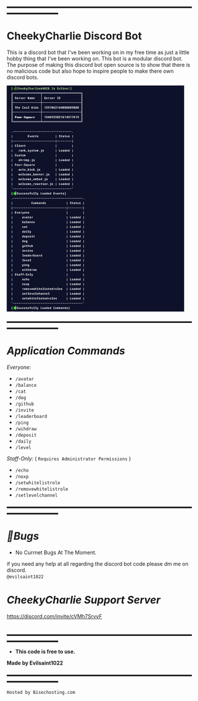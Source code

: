▬▬▬▬▬▬▬▬▬▬▬▬▬▬▬▬▬▬▬▬▬▬▬▬▬▬▬▬▬▬▬▬▬▬▬▬▬▬▬▬▬▬▬▬▬▬

# CheekyCharlie Discord Bot

This is a discord bot that I've been working on in my free time as just a little hobby thing that I've been working on. This bot is a modular discord bot.
The purpose of making this discord bot open source is to show that there is no malicious code but also hope to inspire people to make there own discord bots.

![alt text](./src/Utilities/README.md/Console_Terminal.png)

▬▬▬▬▬▬▬▬▬▬▬▬▬▬▬▬▬▬▬▬▬▬▬▬▬▬▬▬▬▬▬▬▬▬▬▬▬▬▬▬▬▬▬▬▬▬

# _Application Commands_

*Everyone:*

- `/avatar`
- `/balance`
- `/cat`
- `/dog`
- `/github`
- `/invite`
- `/leaderboard`
- `/ping`
- `/wihdraw`
- `/deposit`
- `/daily`
- `/level`

*Staff-Only:* ( `Requires Administrator Permissions` )

- `/echo`
- `/noxp`
- `/setwhitelistrole`
- `/removewhitelistrole`
- `/setlevelchannel`

▬▬▬▬▬▬▬▬▬▬▬▬▬▬▬▬▬▬▬▬▬▬▬▬▬▬▬▬▬▬▬▬▬▬▬▬▬▬▬▬▬▬▬▬▬▬

#  _🐞Bugs_

- No Currnet Bugs At The Moment.

if you need any help at all regarding the discord bot code please dm me on discord.   
`@evilsaint1022`

# _CheekyCharlie Support Server_   
https://discord.com/invite/cVMh7SrvvF                             
‎

▬▬▬▬▬▬▬▬▬▬▬▬▬▬▬▬▬▬▬▬▬▬▬▬▬▬▬▬▬▬▬▬▬▬▬▬▬▬▬▬▬▬▬▬▬▬
‎ 

- **This code is free to use.**

**Made by Evilsaint1022**

▬▬▬▬▬▬▬▬▬▬▬▬▬▬▬▬▬▬▬▬▬▬▬▬▬▬▬▬▬▬▬▬▬▬▬▬▬▬▬▬▬▬▬▬▬▬

`Hosted by Bisechosting.com`